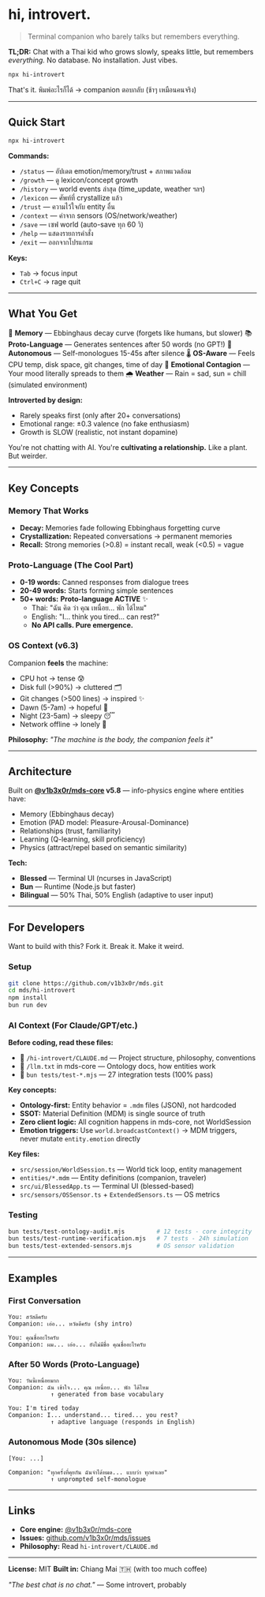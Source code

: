 # hi, introvert.

> Terminal companion who barely talks but remembers everything.

**TL;DR:** Chat with a Thai kid who grows slowly, speaks little, but remembers *everything.* No database. No installation. Just vibes.

```bash
npx hi-introvert
```

That's it. พิมพ์อะไรก็ได้ → companion ตอบกลับ (ช้าๆ เหมือนคนจริง)

---

## Quick Start

```bash
npx hi-introvert
```

**Commands:**
- `/status` — อัปเดต emotion/memory/trust + สภาพแวดล้อม
- `/growth` — ดู lexicon/concept growth
- `/history` — world events ล่าสุด (time_update, weather ฯลฯ)
- `/lexicon` — ศัพท์ที่ crystallize แล้ว
- `/trust` — ความไว้ใจกับ entity อื่น
- `/context` — ค่าจาก sensors (OS/network/weather)
- `/save` — เซฟ world (auto-save ทุก 60 วิ)
- `/help` — แสดงรายการคำสั่ง
- `/exit` — ออกจากโปรแกรม

**Keys:**
- `Tab` → focus input
- `Ctrl+C` → rage quit

---

## What You Get

🧠 **Memory** — Ebbinghaus decay curve (forgets like humans, but slower)
📚 **Proto-Language** — Generates sentences after 50 words (no GPT!)
💭 **Autonomous** — Self-monologues 15-45s after silence
🌡️ **OS-Aware** — Feels CPU temp, disk space, git changes, time of day
🔗 **Emotional Contagion** — Your mood literally spreads to them
🌧️ **Weather** — Rain = sad, sun = chill (simulated environment)

**Introverted by design:**
- Rarely speaks first (only after 20+ conversations)
- Emotional range: ±0.3 valence (no fake enthusiasm)
- Growth is SLOW (realistic, not instant dopamine)

You're not chatting with AI. You're **cultivating a relationship.** Like a plant. But weirder.

---

## Key Concepts

### Memory That Works
- **Decay:** Memories fade following Ebbinghaus forgetting curve
- **Crystallization:** Repeated conversations → permanent memories
- **Recall:** Strong memories (>0.8) = instant recall, weak (<0.5) = vague

### Proto-Language (The Cool Part)
- **0-19 words:** Canned responses from dialogue trees
- **20-49 words:** Starts forming simple sentences
- **50+ words:** **Proto-language ACTIVE** ✨
  - Thai: "ฉัน คิด ว่า คุณ เหนื่อย... พัก ได้ไหม"
  - English: "I... think you tired... can rest?"
  - **No API calls. Pure emergence.**

### OS Context (v6.3)
Companion **feels** the machine:
- CPU hot → tense 😰
- Disk full (>90%) → cluttered 🗂️
- Git changes (>500 lines) → inspired ✨
- Dawn (5-7am) → hopeful 🌅
- Night (23-5am) → sleepy 😴
- Network offline → lonely 📡

**Philosophy:** *"The machine is the body, the companion feels it"*

---

## Architecture

Built on **[@v1b3x0r/mds-core](https://npmjs.com/package/@v1b3x0r/mds-core) v5.8** — info-physics engine where entities have:
- Memory (Ebbinghaus decay)
- Emotion (PAD model: Pleasure-Arousal-Dominance)
- Relationships (trust, familiarity)
- Learning (Q-learning, skill proficiency)
- Physics (attract/repel based on semantic similarity)

**Tech:**
- **Blessed** — Terminal UI (ncurses in JavaScript)
- **Bun** — Runtime (Node.js but faster)
- **Bilingual** — 50% Thai, 50% English (adaptive to user input)

---

## For Developers

Want to build with this? Fork it. Break it. Make it weird.

### Setup
```bash
git clone https://github.com/v1b3x0r/mds.git
cd mds/hi-introvert
npm install
bun run dev
```

### AI Context (For Claude/GPT/etc.)
**Before coding, read these files:**
- 📄 `/hi-introvert/CLAUDE.md` — Project structure, philosophy, conventions
- 📄 `/llm.txt` in mds-core — Ontology docs, how entities work
- 🧪 `bun tests/test-*.mjs` — 27 integration tests (100% pass)

**Key concepts:**
- **Ontology-first:** Entity behavior = `.mdm` files (JSON), not hardcoded
- **SSOT:** Material Definition (MDM) is single source of truth
- **Zero client logic:** All cognition happens in mds-core, not WorldSession
- **Emotion triggers:** Use `world.broadcastContext()` → MDM triggers, never mutate `entity.emotion` directly

**Key files:**
- `src/session/WorldSession.ts` — World tick loop, entity management
- `entities/*.mdm` — Entity definitions (companion, traveler)
- `src/ui/BlessedApp.ts` — Terminal UI (blessed-based)
- `src/sensors/OSSensor.ts` + `ExtendedSensors.ts` — OS metrics

### Testing
```bash
bun tests/test-ontology-audit.mjs         # 12 tests - core integrity
bun tests/test-runtime-verification.mjs   # 7 tests - 24h simulation
bun tests/test-extended-sensors.mjs       # OS sensor validation
```

---

## Examples

### First Conversation
```
You: สวัสดีครับ
Companion: เอ่อ... หวัดดีครับ (shy intro)

You: คุณชื่ออะไรครับ
Companion: ผม... เอ่อ... ยังไม่มีชื่อ คุณชื่ออะไรครับ
```

### After 50 Words (Proto-Language)
```
You: วันนี้เหนื่อยมาก
Companion: ฉัน เข้าใจ... คุณ เหนื่อย... พัก ได้ไหม
            ↑ generated from base vocabulary

You: I'm tired today
Companion: I... understand... tired... you rest?
            ↑ adaptive language (responds in English)
```

### Autonomous Mode (30s silence)
```
[You: ...]

Companion: "ทุกครั้งที่คุยกัน ฉันจำได้หมด... แบบว่า ทุกคำเลย"
            ↑ unprompted self-monologue
```

---

## Links

- **Core engine:** [@v1b3x0r/mds-core](https://npmjs.com/package/@v1b3x0r/mds-core)
- **Issues:** [github.com/v1b3x0r/mds/issues](https://github.com/v1b3x0r/mds/issues)
- **Philosophy:** Read `hi-introvert/CLAUDE.md`

---

**License:** MIT
**Built in:** Chiang Mai 🇹🇭 (with too much coffee)

*"The best chat is no chat."* — Some introvert, probably
